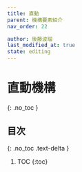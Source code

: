 ```yaml
---
title: 直動
parent: 機構要素紹介
nav_order: 22

author: 後藤波瑠
last_modified_at: true
state: editing
---
```


# 直動機構
{: .no_toc }

## 目次
{: .no_toc .text-delta }

1. TOC
{:toc}

